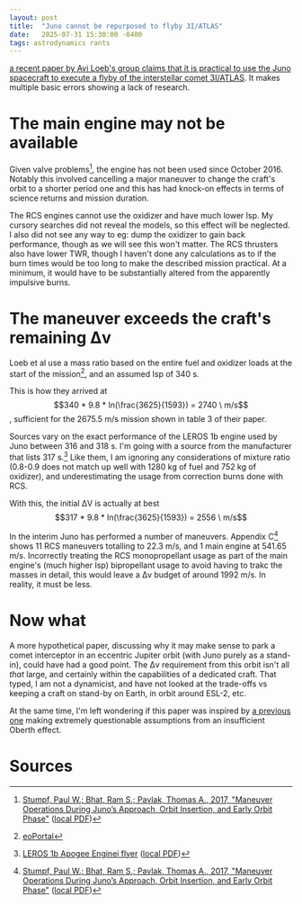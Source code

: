 ```yaml
---
layout: post
title:  "Juno cannot be repurposed to flyby 3I/ATLAS"
date:   2025-07-31 15:30:00 -0400
tags: astrodynamics rants
---
```

<script type="text/javascript" async
   src="https://cdnjs.cloudflare.com/ajax/libs/mathjax/2.7.4/MathJax.js?config=TeX-MML-AM_CHTML">
</script>


[a recent paper by Avi Loeb's group claims that it is practical to use the Juno spacecraft to execute a flyby of the interstellar comet 3I/ATLAS](https://www.arxiv.org/abs/2507.21402). It makes multiple basic errors showing a lack of research.

# The main engine may not be available
Given valve problems[^2], the engine has not been used since October 2016. Notably this involved cancelling a major maneuver to change the craft's orbit to a shorter period one and this has had knock-on effects in terms of science returns and mission duration.

The RCS engines cannot use the oxidizer and have much lower Isp. My cursory searches did not reveal the models, so this effect will be neglected. I also did not see any way to eg: dump the oxidizer to gain back performance, though as we will see this won't matter. The RCS thrusters also have lower TWR, though I haven't done any calculations as to if the burn times would be too long to make the described mission practical. At a minimum, it would have to be substantially altered from the apparently impulsive burns.

# The maneuver exceeds the craft's remaining Δv
Loeb et al use a mass ratio based on the entire fuel and oxidizer loads at the start of the mission[^0], and an assumed Isp of 340 s.

This is how they arrived at $$340 * 9.8 * ln(\frac{3625}{1593}) = 2740 \ m/s$$, sufficient for the 2675.5 m/s mission shown in table 3 of their paper.

Sources vary on the exact performance of the LEROS 1b engine used by Juno between 316 and 318 s. I'm going with a source from the manufacturer that lists 317 s.[^1] Like them, I am ignoring any considerations of mixture ratio (0.8-0.9 does not match up well with 1280 kg of fuel and 752 kg of oxidizer), and underestimating the usage from correction burns done with RCS.

With this, the initial ΔV is actually at best $$317 * 9.8 * ln(\frac{3625}{1593}) = 2556 \ m/s$$

In the interim Juno has performed a number of maneuvers. Appendix C[^2] shows 11 RCS maneuvers totalling to 22.3 m/s, and 1 main engine at 541.65 m/s. Incorrectly treating the RCS monopropellant usage as part of the main engine's (much higher Isp) bipropellant usage to avoid having to trakc the masses in detail, this would leave a Δv budget of around 1992 m/s. In reality, it must be less.

# Now what
A more hypothetical paper, discussing why it may make sense to park a comet interceptor in an eccentric Jupiter orbit (with Juno purely as a stand-in), could have had a good point. The Δv requirement from this orbit isn't all *that* large, and certainly within the capabilities of a dedicated craft. That typed, I am not a dynamicist, and have not looked at the trade-offs vs keeping a craft on stand-by on Earth, in orbit around ESL-2, etc.

At the same time, I'm left wondering if this paper was inspired by [a previous one](https://arxiv.org/abs/2507.12213) making extremely questionable assumptions from an insufficient Oberth effect.

# Sources
[^0]: [eoPortal](https://www.eoportal.org/satellite-missions/juno#launch)
[^1]: [LEROS 1b Apogee Enginei flyer](https://www.nammo.com/wp-content/uploads/2021/03/2021-Nammo-Westcott-Liquid-Engine-LEROS1B.pdf) ([local PDF](/codeanddata/))
[^2]: [Stumpf, Paul W.; Bhat, Ram S.; Pavlak, Thomas A., 2017, "Maneuver Operations During Juno’s Approach, Orbit Insertion, and Early Orbit Phase"](https://dataverse.jpl.nasa.gov/file.xhtml?fileId=58768&version=2.0) ([local PDF](/codeanddata/))
